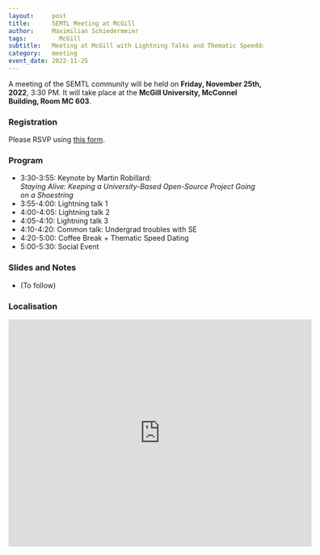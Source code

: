 ```yaml
---
layout:     post
title:      SEMTL Meeting at McGill
author:     Maximilian Schiedermeier
tags: 		  McGill
subtitle:  	Meeting at McGill with Lightning Talks and Thematic Speeddating (25/11/22, 3:30 PM)
category:   meeting
event_date: 2022-11-25
---
```


A meeting of the SEMTL community will be held on **Friday, November 25th, 2022**, 3:30 PM. It will take place at the **McGill University, McConnel Building, Room MC 603**.

### Registration

Please RSVP using [this form](https://docs.google.com/spreadsheets/d/1fG5uRQbvPufsGLUAnelnuzTSneUVe6L1RDAD7ZTWeIE/edit#gid=1067913822).

### Program

 * 3:30-3:55: Keynote by Martin Robillard:  
*Staying Alive: Keeping a University-Based Open-Source Project Going on a Shoestring*
 * 3:55-4:00: Lightning talk 1
 * 4:00-4:05: Lightning talk 2
 * 4:05-4:10: Lightning talk 3
 * 4:10-4:20: Common talk: Undergrad troubles with SE
 * 4:20-5:00: Coffee Break + Thematic Speed Dating
 * 5:00-5:30: Social Event

### Slides and Notes

- (To follow)

### Localisation

<iframe src="https://www.google.com/maps/embed?pb=!1m18!1m12!1m3!1d2796.1995343707367!2d-73.57862068475538!3d45.50606177910144!2m3!1f0!2f0!3f0!3m2!1i1024!2i768!4f13.1!3m3!1m2!1s0x4cc91a464578f1ff%3A0xb044114ae799c08c!2sMcConnell%20Engineering%20Building!5e0!3m2!1sen!2sca!4v1667330529807!5m2!1sen!2sca" width="600" height="450" style="border:0;" allowfullscreen="" loading="lazy" referrerpolicy="no-referrer-when-downgrade"></iframe>
